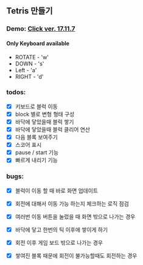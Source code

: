## Tetris 만들기

### Demo: [Click ver. 17.11.7](https://react-tetris-pyscgeqcub.now.sh/)
#### Only Keyboard available
 - ROTATE - 'w'
 - DOWN - 's'
 - Left - 'a'
 - RIGHT - 'd'
 
### todos:
 - [x] 키보드로 블럭 이동
 - [x] block 별로 변형 형태 구성
 - [x] 바닥에 닿았을때 블럭 쌓기
 - [x] 바닥에 닿았을때 블럭 클리어 연산
 - [x] 다음 블록 보여주기
 - [x] 스코어 표시
 - [x] pause / start 기능
 - [x] 빠르게 내리기 기능

### bugs:
 - [x] 블럭이 이동 할 때 바로 화면 업데이트
 - [x] 회전에 대해서 이동 가능 하는지 체크하는 로직 점검
 - [x] 여러번 이동 버튼을 눌렀을 때 화면 밖으로 나가는 경우
 - [x] 바닥에 닿고 한번의 틱 이후에 쌓이게 하기 
 - [x] 회전 이후 게임 보드 밖으로 나가는 경우
 - [x] 쌓여진 블록 때문에 회전이 불가능할때도 회전하는 경우
 